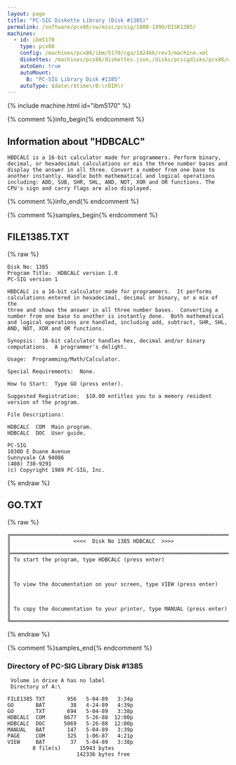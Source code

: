 ```yaml
---
layout: page
title: "PC-SIG Diskette Library (Disk #1385)"
permalink: /software/pcx86/sw/misc/pcsig/1000-1999/DISK1385/
machines:
  - id: ibm5170
    type: pcx86
    config: /machines/pcx86/ibm/5170/cga/1024kb/rev3/machine.xml
    diskettes: /machines/pcx86/diskettes.json,/disks/pcsigdisks/pcx86/diskettes.json
    autoGen: true
    autoMount:
      B: "PC-SIG Library Disk #1385"
    autoType: $date\r$time\rB:\rDIR\r
---
```


{% include machine.html id="ibm5170" %}

{% comment %}info_begin{% endcomment %}

## Information about "HDBCALC"

    HBDCALC is a 16-bit calculator made for programmers. Perform binary,
    decimal, or hexadecimal calculations or mix the three number bases and
    display the answer in all three. Convert a number from one base to
    another instantly. Handle both mathematical and logical operations
    including: ADD, SUB, SHR, SHL, AND, NOT, XOR and OR functions. The
    CPU's sign and carry flags are also displayed.
{% comment %}info_end{% endcomment %}

{% comment %}samples_begin{% endcomment %}

## FILE1385.TXT

{% raw %}
```
Disk No: 1385
Program Title:  HDBCALC version 1.0
PC-SIG version 1

HBDCALC is a 16-bit calculator made for programmers.  It performs
calculations entered in hexadecimal, decimal or binary, or a mix of the
three and shows the answer in all three number bases.  Converting a
number from one base to another is instantly done.  Both mathematical
and logical operations are handled, including add, subtract, SHR, SHL,
AND, NOT, XOR and OR functions.

Synopsis:  16-bit calculator handles hex, decimal and/or binary
computations.  A programmer's delight.

Usage:  Programming/Math/Calculator.

Special Requirements:  None.

How to Start:  Type GO (press enter).

Suggested Registration:  $10.00 entitles you to a memory resident
version of the program.

File Descriptions:

HDBCALC  COM  Main program.
HDBCALC  DOC  User guide.

PC-SIG
1030D E Duane Avenue
Sunnyvale CA 94086
(408) 730-9291
(c) Copyright 1989 PC-SIG, Inc.

```
{% endraw %}

## GO.TXT

{% raw %}
```
╔═════════════════════════════════════════════════════════════════════════╗
║                    <<<<  Disk No 1385 HDBCALC  >>>>                     ║
╠═════════════════════════════════════════════════════════════════════════╣
║ To start the program, type HDBCALC (press enter)                        ║
║                                                                         ║
║ To view the documentation on your screen, type VIEW (press enter)       ║
║                                                                         ║
║ To copy the documentation to your printer, type MANUAL (press enter)    ║
╚═════════════════════════════════════════════════════════════════════════╝
```
{% endraw %}

{% comment %}samples_end{% endcomment %}

### Directory of PC-SIG Library Disk #1385

     Volume in drive A has no label
     Directory of A:\

    FILE1385 TXT       956   5-04-89   3:34p
    GO       BAT        38   4-24-89   4:39p
    GO       TXT       694   5-04-89   3:38p
    HDBCALC  COM      8677   5-26-88  12:00p
    HDBCALC  DOC      5069   5-26-88  12:00p
    MANUAL   BAT       147   5-04-89   3:39p
    PAGE     COM       325   1-06-87   4:21p
    VIEW     BAT        37   5-04-89   3:38p
            8 file(s)      15943 bytes
                          142336 bytes free
